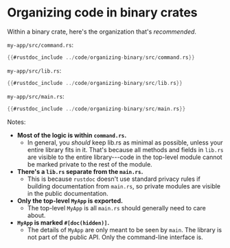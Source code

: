 # Organizing code in binary crates

Within a binary crate, here's the organization that's *recommended*.

`my-app/src/command.rs`:

```rust
{{#rustdoc_include ../code/organizing-binary/src/command.rs}}
```

`my-app/src/lib.rs`:

```rust
{{#rustdoc_include ../code/organizing-binary/src/lib.rs}}
```

`my-app/src/main.rs`:
```rust
{{#rustdoc_include ../code/organizing-binary/src/main.rs}}
```

Notes:
* **Most of the logic is within `command.rs`.**
  * In general, you *should* keep lib.rs as minimal as possible, unless your entire library fits in it. That's
    because all methods and fields in `lib.rs` are visible to the entire library---code in the top-level module
    cannot be marked private to the rest of the module.
* **There's a `lib.rs` separate from the `main.rs`.**
  * This is because `rustdoc` doesn't use standard privacy rules if building documentation from `main.rs`,
  so private modules are visible in the public documentation.
* **Only the top-level `MyApp` is exported.**
  * The top-level `MyApp` is all `main.rs` should generally need to care about.
* **`MyApp` is marked `#[doc(hidden)]`.**
  * The details of `MyApp` are only meant to be seen by `main`. The library is not part of the public API. Only
  the command-line interface is.
